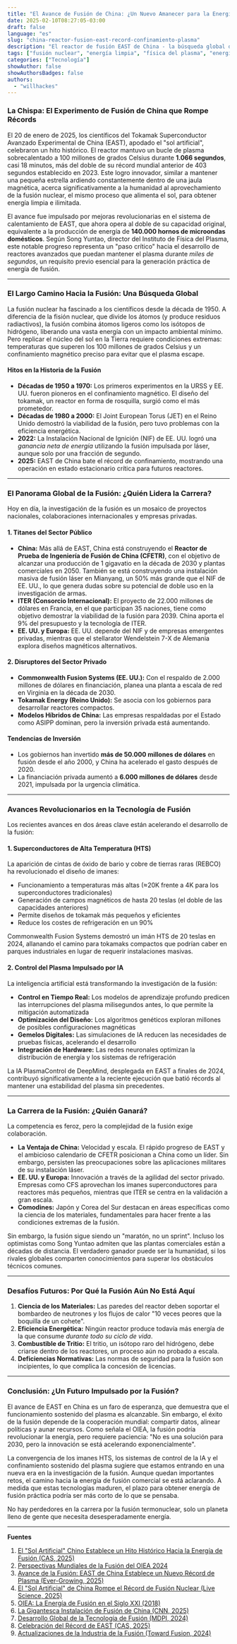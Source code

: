 ```yaml
---
title: "El Avance de Fusión de China: ¿Un Nuevo Amanecer para la Energía Limpia?"
date: 2025-02-10T08:27:05-03:00
draft: false
language: "es"
slug: "china-reactor-fusion-east-record-confinamiento-plasma"
description: "El reactor de fusión EAST de China - la búsqueda global de energía de fusión limpia e ilimitada"
tags: ["fusión nuclear", "energía limpia", "física del plasma", "energía renovable", "tecnología de fusión", "HTS"]
categories: ["Tecnología"]
showAuthor: false
showAuthorsBadges: false
authors:
  - "willhackes"
---
```


### **La Chispa: El Experimento de Fusión de China que Rompe Récords**
El 20 de enero de 2025, los científicos del Tokamak Superconductor Avanzado Experimental de China (EAST), apodado el "sol artificial", celebraron un hito histórico. El reactor mantuvo un bucle de plasma sobrecalentado a 100 millones de grados Celsius durante **1.066 segundos**, casi 18 minutos, más del doble de su récord mundial anterior de 403 segundos establecido en 2023. Este logro innovador, similar a mantener una pequeña estrella ardiendo constantemente dentro de una jaula magnética, acerca significativamente a la humanidad al aprovechamiento de la fusión nuclear, el mismo proceso que alimenta el sol, para obtener energía limpia e ilimitada.

El avance fue impulsado por mejoras revolucionarias en el sistema de calentamiento de EAST, que ahora opera al doble de su capacidad original, equivalente a la producción de energía de **140.000 hornos de microondas domésticos**. Según Song Yuntao, director del Instituto de Física del Plasma, este notable progreso representa un "paso crítico" hacia el desarrollo de reactores avanzados que puedan mantener el plasma durante *miles de segundos*, un requisito previo esencial para la generación práctica de energía de fusión.

---

### **El Largo Camino Hacia la Fusión: Una Búsqueda Global**
La fusión nuclear ha fascinado a los científicos desde la década de 1950. A diferencia de la fisión nuclear, que divide los átomos (y produce residuos radiactivos), la fusión combina átomos ligeros como los isótopos de hidrógeno, liberando una vasta energía con un impacto ambiental mínimo. Pero replicar el núcleo del sol en la Tierra requiere condiciones extremas: temperaturas que superen los 100 millones de grados Celsius y un confinamiento magnético preciso para evitar que el plasma escape.

#### **Hitos en la Historia de la Fusión**
- **Décadas de 1950 a 1970:** Los primeros experimentos en la URSS y EE. UU. fueron pioneros en el confinamiento magnético. El diseño del tokamak, un reactor en forma de rosquilla, surgió como el más prometedor.
- **Décadas de 1980 a 2000:** El Joint European Torus (JET) en el Reino Unido demostró la viabilidad de la fusión, pero tuvo problemas con la eficiencia energética.
- **2022:** La Instalación Nacional de Ignición (NIF) de EE. UU. logró una *ganancia neta de energía* utilizando la fusión impulsada por láser, aunque solo por una fracción de segundo.
- **2025:** EAST de China bate el récord de confinamiento, mostrando una operación en estado estacionario crítica para futuros reactores.

---

### **El Panorama Global de la Fusión: ¿Quién Lidera la Carrera?**
Hoy en día, la investigación de la fusión es un mosaico de proyectos nacionales, colaboraciones internacionales y empresas privadas.

#### **1. Titanes del Sector Público**
- **China:** Más allá de EAST, China está construyendo el **Reactor de Prueba de Ingeniería de Fusión de China (CFETR)**, con el objetivo de alcanzar una producción de 1 gigavatio en la década de 2030 y plantas comerciales en 2050. También se está construyendo una instalación masiva de fusión láser en Mianyang, un 50% más grande que el NIF de EE. UU., lo que genera dudas sobre su potencial de doble uso en la investigación de armas.
- **ITER (Consorcio Internacional):** El proyecto de 22.000 millones de dólares en Francia, en el que participan 35 naciones, tiene como objetivo demostrar la viabilidad de la fusión para 2039. China aporta el 9% del presupuesto y la tecnología de ITER.
- **EE. UU. y Europa:** EE. UU. depende del NIF y de empresas emergentes privadas, mientras que el stellarator Wendelstein 7-X de Alemania explora diseños magnéticos alternativos.

#### **2. Disruptores del Sector Privado**
- **Commonwealth Fusion Systems (EE. UU.):** Con el respaldo de 2.000 millones de dólares en financiación, planea una planta a escala de red en Virginia en la década de 2030.
- **Tokamak Energy (Reino Unido):** Se asocia con los gobiernos para desarrollar reactores compactos.
- **Modelos Híbridos de China:** Las empresas respaldadas por el Estado como ASIPP dominan, pero la inversión privada está aumentando.

#### **Tendencias de Inversión**
- Los gobiernos han invertido **más de 50.000 millones de dólares** en fusión desde el año 2000, y China ha acelerado el gasto después de 2020.
- La financiación privada aumentó a **6.000 millones de dólares** desde 2021, impulsada por la urgencia climática.

---

### **Avances Revolucionarios en la Tecnología de Fusión**
Los recientes avances en dos áreas clave están acelerando el desarrollo de la fusión:

#### **1. Superconductores de Alta Temperatura (HTS)**
La aparición de cintas de óxido de bario y cobre de tierras raras (REBCO) ha revolucionado el diseño de imanes:
- Funcionamiento a temperaturas más altas (≈20K frente a 4K para los superconductores tradicionales)
- Generación de campos magnéticos de hasta 20 teslas (el doble de las capacidades anteriores)
- Permite diseños de tokamak más pequeños y eficientes
- Reduce los costes de refrigeración en un 90%

Commonwealth Fusion Systems demostró un imán HTS de 20 teslas en 2024, allanando el camino para tokamaks compactos que podrían caber en parques industriales en lugar de requerir instalaciones masivas.

#### **2. Control del Plasma Impulsado por IA**
La inteligencia artificial está transformando la investigación de la fusión:
- **Control en Tiempo Real:** Los modelos de aprendizaje profundo predicen las interrupciones del plasma milisegundos antes, lo que permite la mitigación automatizada
- **Optimización del Diseño:** Los algoritmos genéticos exploran millones de posibles configuraciones magnéticas
- **Gemelos Digitales:** Las simulaciones de IA reducen las necesidades de pruebas físicas, acelerando el desarrollo
- **Integración de Hardware:** Las redes neuronales optimizan la distribución de energía y los sistemas de refrigeración

La IA PlasmaControl de DeepMind, desplegada en EAST a finales de 2024, contribuyó significativamente a la reciente ejecución que batió récords al mantener una estabilidad del plasma sin precedentes.

---

### **La Carrera de la Fusión: ¿Quién Ganará?**
La competencia es feroz, pero la complejidad de la fusión exige colaboración.

- **La Ventaja de China:** Velocidad y escala. El rápido progreso de EAST y el ambicioso calendario de CFETR posicionan a China como un líder. Sin embargo, persisten las preocupaciones sobre las aplicaciones militares de su instalación láser.
- **EE. UU. y Europa:** Innovación a través de la agilidad del sector privado. Empresas como CFS aprovechan los imanes superconductores para reactores más pequeños, mientras que ITER se centra en la validación a gran escala.
- **Comodines:** Japón y Corea del Sur destacan en áreas específicas como la ciencia de los materiales, fundamentales para hacer frente a las condiciones extremas de la fusión.

Sin embargo, la fusión sigue siendo un "maratón, no un sprint". Incluso los optimistas como Song Yuntao admiten que las plantas comerciales están a décadas de distancia. El verdadero ganador puede ser la humanidad, si los rivales globales comparten conocimientos para superar los obstáculos técnicos comunes.

---

### **Desafíos Futuros: Por Qué la Fusión Aún No Está Aquí**
1. **Ciencia de los Materiales:** Las paredes del reactor deben soportar el bombardeo de neutrones y los flujos de calor "10 veces peores que la boquilla de un cohete".
2. **Eficiencia Energética:** Ningún reactor produce todavía más energía de la que consume *durante todo su ciclo de vida*.
3. **Combustible de Tritio:** El tritio, un isótopo raro del hidrógeno, debe criarse dentro de los reactores, un proceso aún no probado a escala.
4. **Deficiencias Normativas:** Las normas de seguridad para la fusión son incipientes, lo que complica la concesión de licencias.

---

### **Conclusión: ¿Un Futuro Impulsado por la Fusión?**
El avance de EAST en China es un faro de esperanza, que demuestra que el funcionamiento sostenido del plasma es alcanzable. Sin embargo, el éxito de la fusión depende de la cooperación mundial: compartir datos, alinear políticas y aunar recursos. Como señala el OIEA, la fusión podría revolucionar la energía, pero requiere paciencia: "No es una solución para 2030, pero la innovación se está acelerando exponencialmente".

La convergencia de los imanes HTS, los sistemas de control de la IA y el confinamiento sostenido del plasma sugiere que estamos entrando en una nueva era en la investigación de la fusión. Aunque quedan importantes retos, el camino hacia la energía de fusión comercial se está aclarando. A medida que estas tecnologías maduren, el plazo para obtener energía de fusión práctica podría ser más corto de lo que se pensaba.

No hay perdedores en la carrera por la fusión termonuclear, solo un planeta lleno de gente que necesita desesperadamente energía.

---

**Fuentes**
1. [El "Sol Artificial" Chino Establece un Hito Histórico Hacia la Energía de Fusión (CAS, 2025)](https://english.cas.cn/head/202501/t20250121_899060.shtml)
2. [Perspectivas Mundiales de la Fusión del OIEA 2024](https://www.iaea.org/publications/15777/iaea-world-fusion-outlook-2024)
3. [Avance de la Fusión: EAST de China Establece un Nuevo Récord de Plasma (Ever-Growing, 2025)](https://www.ever-growing.org/chinas-experimental-fusion-reactor-sets-new-record/)
4. [El "Sol Artificial" de China Rompe el Récord de Fusión Nuclear (Live Science, 2025)](https://www.livescience.com/planet-earth/nuclear-energy/chinas-artificial-sun-shatters-nuclear-fusion-record-by-generating-steady-loop-of-plasma-for-1-000-seconds)
5. [OIEA: La Energía de Fusión en el Siglo XXI (2018)](https://www.iaea.org/newscenter/news/fusion-energy-in-the-21st-century-status-and-the-way-forward)
6. [La Gigantesca Instalación de Fusión de China (CNN, 2025)](https://www.cnn.com/2025/02/05/climate/china-nuclear-fusion/index.html)
7. [Desarrollo Global de la Tecnología de Fusión (MDPI, 2024)](https://www.mdpi.com/2071-1050/16/10/4089)
8. [Celebración del Récord de EAST (CAS, 2025)](https://english.cas.cn/newsroom/cas_media/202501/t20250121_899052.shtml)
9. [Actualizaciones de la Industria de la Fusión (Toward Fusion, 2024)](https://towardfusion.com/)
